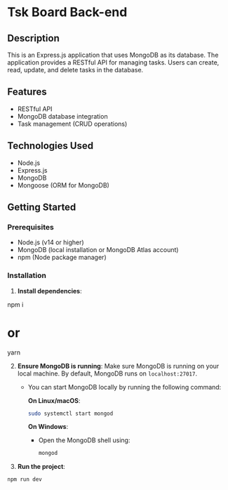# Tsk Board Back-end

## Description

This is an Express.js application that uses MongoDB as its database. The application provides a RESTful API for managing tasks. Users can create, read, update, and delete tasks in the database.

## Features

- RESTful API
- MongoDB database integration
- Task management (CRUD operations)

## Technologies Used

- Node.js
- Express.js
- MongoDB
- Mongoose (ORM for MongoDB)

## Getting Started

### Prerequisites

- Node.js (v14 or higher)
- MongoDB (local installation or MongoDB Atlas account)
- npm (Node package manager)

### Installation

1. **Install dependencies**:

npm i
# or
yarn

2. **Ensure MongoDB is running**:
   Make sure MongoDB is running on your local machine. By default, MongoDB runs on `localhost:27017`.

   - You can start MongoDB locally by running the following command:

     **On Linux/macOS**:

     ```bash
     sudo systemctl start mongod
     ```

     **On Windows**:

     - Open the MongoDB shell using:
       ```bash
       mongod
       ```

3. **Run the project**:

```bash
npm run dev
```
